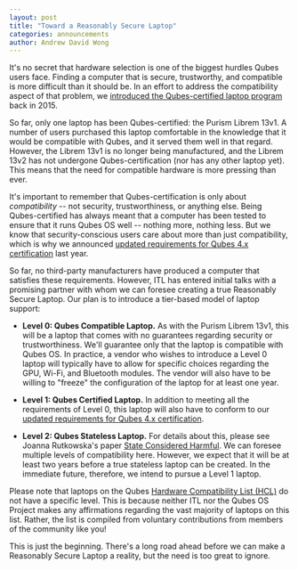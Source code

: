 ```yaml
---
layout: post
title: "Toward a Reasonably Secure Laptop"
categories: announcements
author: Andrew David Wong
---
```


It's no secret that hardware selection is one of the biggest hurdles Qubes
users face. Finding a computer that is secure, trustworthy, and compatible
is more difficult than it should be. In an effort to address the compatibility
aspect of that problem, we [introduced the Qubes-certified laptop
program][cert-laptops] back in 2015.

So far, only one laptop has been Qubes-certified: the Purism Librem 13v1.
A number of users purchased this laptop comfortable in the knowledge that it
would be compatible with Qubes, and it served them well in that regard.
However, the Librem 13v1 is no longer being manufactured, and the Librem 13v2
has not undergone Qubes-certification (nor has any other laptop yet). This
means that the need for compatible hardware is more pressing than ever.

It's important to remember that Qubes-certification is only about
*compatibility* -- not security, trustworthiness, or anything else. Being
Qubes-certified has always meant that a computer has been tested to
ensure that it runs Qubes OS well -- nothing more, nothing less. But we know
that security-conscious users care about more than just compatibility, which
is why we announced [updated requirements for Qubes 4.x certification][cert-q4]
last year.

So far, no third-party manufacturers have produced a computer
that satisfies these requirements. However, ITL has entered initial talks with
a promising partner with whom we can foresee creating a true Reasonably Secure
Laptop. Our plan is to introduce a tier-based model of laptop support:

 - **Level 0: Qubes Compatible Laptop.** As with the Purism Librem 13v1, this
   will be a laptop that comes with no guarantees regarding security or
   trustworthiness. We'll guarantee only that the laptop is compatible with
   Qubes OS. In practice, a vendor who wishes to introduce a Level 0
   laptop will typically have to allow for specific choices regarding the GPU,
   Wi-Fi, and Bluetooth modules. The vendor will also have to be willing to
   "freeze" the configuration of the laptop for at least one year.

 - **Level 1: Qubes Certified Laptop.** In addition to meeting all the
   requirements of Level 0, this laptop will also have to conform to our
   [updated requirements for Qubes 4.x certification][cert-q4].

 - **Level 2: Qubes Stateless Laptop.** For details about this, please see
   Joanna Rutkowska's paper [State Considered Harmful][state]. We can foresee
   multiple levels of compatibility here. However, we expect that it will be at
   least two years before a true stateless laptop can be created. In the
   immediate future, therefore, we intend to pursue a Level 1 laptop.

Please note that laptops on the Qubes [Hardware Compatibility List (HCL)][hcl]
do not have a specific level. This is because neither ITL nor the Qubes OS
Project makes any affirmations regarding the vast majority of laptops on this
list. Rather, the list is compiled from voluntary contributions from members
of the community like you!

This is just the beginning. There's a long road ahead before we can make
a Reasonably Secure Laptop a reality, but the need is too great to ignore.


[cert-laptops]: /news/2015/12/09/purism-partnership/
[cert-q4]: https://www.qubes-os.org/news/2016/07/21/new-hw-certification-for-q4/
[state]: https://blog.invisiblethings.org/papers/2015/state_harmful.pdf
[hcl]: https://www.qubes-os.org/hcl/

